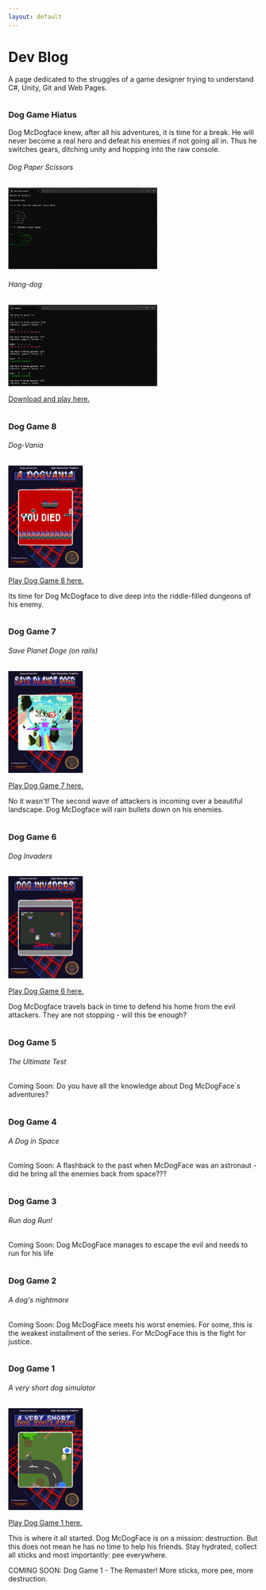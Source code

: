 ```yaml
---
layout: default
---
```


# Dev Blog

A page dedicated to the struggles of a game designer trying to understand C#, Unity, Git and Web Pages.

```
```
### Dog Game Hiatus

Dog McDogface knew, after all his adventures, it is time for a break. 
He will never become a real hero and defeat his enemies if not going all in. Thus he switches gears, ditching unity and hopping into the raw console.

###### Dog Paper Scissors

<img src="https://raw.githubusercontent.com/PrinzesschenPresswurst/PrinzesschenPresswurst.github.io/main/assets/img/Screenshot_RPS.png" width="300">

###### Hang-dog

<img src="https://raw.githubusercontent.com/PrinzesschenPresswurst/PrinzesschenPresswurst.github.io/main/assets/img/Screenshot_Hangman.png" width="300">

[Download and play here.](https://github.com/PrinzesschenPresswurst/consoleApplications)

```
```
### Dog Game 8
###### Dog-Vania

<img src="https://raw.githubusercontent.com/PrinzesschenPresswurst/PrinzesschenPresswurst.github.io/b7f598249fd270db5fe6af7cf6a55ca2d6f136d2/assets/img/boxart_DG8.png" width="150">

[Play Dog Game 8 here.](https://prinzesschenpresswurst.github.io/DogGame_8/)

Its time for Dog McDogface to dive deep into the riddle-filled dungeons of his enemy.

```
```
### Dog Game 7
###### Save Planet Doge (on rails)

<img src="https://raw.githubusercontent.com/PrinzesschenPresswurst/PrinzesschenPresswurst.github.io/c79dd781050af86e25a7ec04d0d72c51b646bebf/assets/img/boxart%20DG7.png" width="150">


[Play Dog Game 7 here.](https://prinzesschenpresswurst.github.io/DogGame_7/)

No it wasn't! The second wave of attackers is incoming over a beautiful landscape. 
Dog McDogface will rain bullets down on his enemies.

```
```
### Dog Game 6
###### Dog Invaders

<img src="https://raw.githubusercontent.com/PrinzesschenPresswurst/PrinzesschenPresswurst.github.io/f2bf53bd9953ea981aa0462df28006d45c25d7ab/assets/img/boxart_GD6.png" width="150">

[Play Dog Game 6 here.](https://prinzesschenpresswurst.github.io/DogGame_6/)


Dog McDogface travels back in time to defend his home from the evil attackers.
They are not stopping - will this be enough?

```
```
### Dog Game 5
###### The Ultimate Test
Coming Soon: Do you have all the knowledge about Dog McDogFace`s adventures?

```
```
### Dog Game 4
###### A Dog in Space
Coming Soon: A flashback to the past when McDogFace was an astronaut - did he bring all the enemies back from space???

```
```
### Dog Game 3
###### Run dog Run!
Coming Soon: Dog McDogFace manages to escape the evil and needs to run for his life


```
```
### Dog Game 2
###### A dog's nightmare
Coming Soon: Dog McDogFace meets his worst enemies. For some, this is the weakest installment of the series. For McDogFace this is the fight for justice.


```
```
### Dog Game 1
###### A very short dog simulator

<img src="https://raw.githubusercontent.com/PrinzesschenPresswurst/PrinzesschenPresswurst.github.io/main/assets/img/dog_game_1_preview.png" width="150">

[Play Dog Game 1 here.](https://prinzesschenpresswurst.github.io/DogGame_1/)

This is where it all started. Dog McDogFace is on a mission: destruction.
But this does not mean he has no time to help his friends.
Stay hydrated, collect all sticks and most importantly: pee everywhere.

COMING SOON: Dog Game 1 - The Remaster! 
More sticks, more pee, more destruction.









